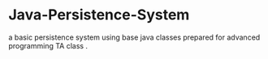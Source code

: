 # Java-Persistence-System
a basic persistence system using base java classes prepared for advanced programming TA class .
